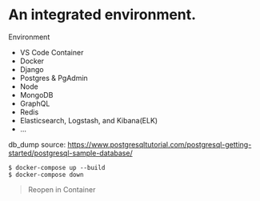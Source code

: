 # An integrated environment.

Environment
- VS Code Container
- Docker
- Django
- Postgres & PgAdmin
- Node
- MongoDB
- GraphQL
- Redis
- Elasticsearch, Logstash, and Kibana(ELK)
- ...


db_dump source: https://www.postgresqltutorial.com/postgresql-getting-started/postgresql-sample-database/

```
$ docker-compose up --build
$ docker-compose down
```

> Reopen in Container
> 